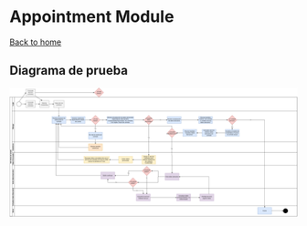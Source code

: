 # Appointment Module

[Back to home](/README.md)

## Diagrama de prueba
![Texto alternativo](/src/img/Salud%20SAC%20Login.png)

